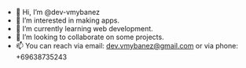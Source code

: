 - 👋 Hi, I’m @dev-vmybanez
- 👀 I’m interested in making apps.
- 🌱 I’m currently learning web development.
- 💞️ I’m looking to collaborate on some projects.
- 📫 You can reach via email: dev.vmybanez@gmail.com or via phone: +69638735243

<!---
dev-vmybanez/dev-vmybanez is a ✨ special ✨ repository because its `README.md` (this file) appears on your GitHub profile.
You can click the Preview link to take a look at your changes.
--->
